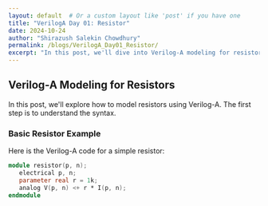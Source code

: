 ```yaml
---
layout: default  # Or a custom layout like 'post' if you have one
title: "VerilogA Day 01: Resistor"
date: 2024-10-24
author: "Shirazush Salekin Chowdhury"
permalink: /blogs/VerilogA_Day01_Resistor/
excerpt: "In this post, we'll dive into Verilog-A modeling for resistors and explore some basic circuits."
---
```


## Verilog-A Modeling for Resistors

In this post, we'll explore how to model resistors using Verilog-A. The first step is to understand the syntax.

### Basic Resistor Example

Here is the Verilog-A code for a simple resistor:

```verilog
module resistor(p, n);
   electrical p, n;
   parameter real r = 1k;
   analog V(p, n) <+ r * I(p, n);
endmodule
